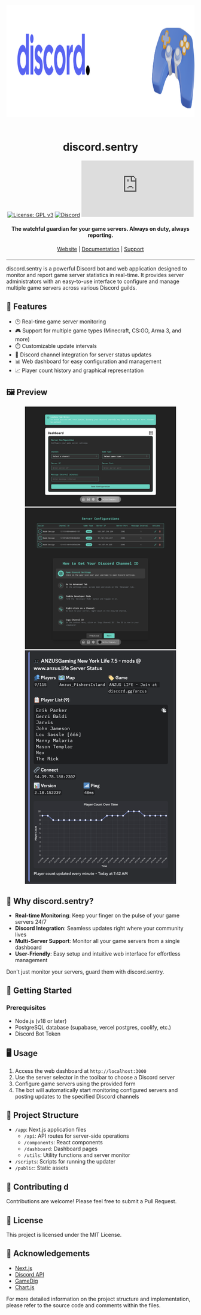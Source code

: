 <div align="center">
  <img src="public/goodlogo.png" alt="discord.sentry Logo" width="1000" height="300" style="margin: 20px 0;">

  # discord.sentry

  [![License: GPL v3](https://img.shields.io/badge/License-GPLv3-blue.svg)](https://www.gnu.org/licenses/gpl-3.0)
  [![Discord](https://img.shields.io/discord/1133120424054628352?color=7289DA&logo=discord&logoColor=white)](https://discord.gg/discordsentry)
  [![GitHub stars](https://img.shields.io/github/stars/discord-sentry/discord.s?style=social)](https://github.com/discord-sentry/discord.s/stargazers)

  <p style="margin: 20px 0;">
    <strong>The watchful guardian for your game servers. Always on duty, always reporting.</strong>
  </p>

  <p style="margin: 20px 0;">
    <a href="https://discordsentry.cc">Website</a> | 
    <a href="https://docs.discordsentry.cc">Documentation</a> | 
    <a href="https://discord.gg/discordsentry">Support</a>
  </p>
</div>

---

discord.sentry is a powerful Discord bot and web application designed to monitor and report game server statistics in real-time. It provides server administrators with an easy-to-use interface to configure and manage multiple game servers across various Discord guilds.

## 🚀 Features

- 🕒 Real-time game server monitoring
- 🎮 Support for multiple game types (Minecraft, CS:GO, Arma 3, and more)
- ⏱️ Customizable update intervals
- 💬 Discord channel integration for server status updates
- 📊 Web dashboard for easy configuration and management
- 📈 Player count history and graphical representation

## 🖼️ Preview

<div align="center">
  <img src="public/showcase/dashboard-config.png" alt="Dashboard Preview" width="80%">
  <img src="public/showcase/server-config.png" alt="Server Config Preview" width="80%">
  <img src="public/showcase/DiscordEmbed.png" alt="Discord Embed Preview" width="80%">
</div>


## 🤔 Why discord.sentry?

- **Real-time Monitoring**: Keep your finger on the pulse of your game servers 24/7
- **Discord Integration**: Seamless updates right where your community lives
- **Multi-Server Support**: Monitor all your game servers from a single dashboard
- **User-Friendly**: Easy setup and intuitive web interface for effortless management

Don't just monitor your servers, guard them with discord.sentry.

## 🚀 Getting Started

### Prerequisites

- Node.js (v18 or later)
- PostgreSQL database (supabase, vercel postgres, coolify, etc.)
- Discord Bot Token


## 🖥️ Usage

1. Access the web dashboard at `http://localhost:3000`
2. Use the server selector in the toolbar to choose a Discord server
3. Configure game servers using the provided form
4. The bot will automatically start monitoring configured servers and posting updates to the specified Discord channels

## 📁 Project Structure

- `/app`: Next.js application files
  - `/api`: API routes for server-side operations
  - `/components`: React components
  - `/dashboard`: Dashboard pages
  - `/utils`: Utility functions and server monitor
- `/scripts`: Scripts for running the updater
- `/public`: Static assets

## 🤝 Contributing d

Contributions are welcome! Please feel free to submit a Pull Request.

## 📄 License

This project is licensed under the MIT License.

## 🙏 Acknowledgements

- [Next.js](https://nextjs.org/)
- [Discord API](https://discord.com/developers/docs/intro)
- [GameDig](https://github.com/gamedig/node-gamedig)
- [Chart.js](https://www.chartjs.org/)

For more detailed information on the project structure and implementation, please refer to the source code and comments within the files.


